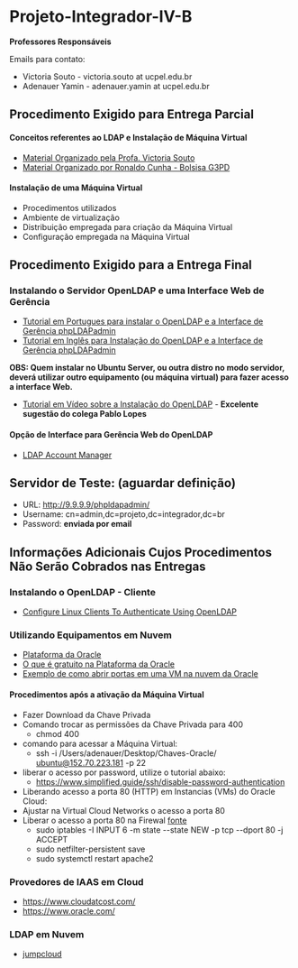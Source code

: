 # Projeto-Integrador-IV-B

**Professores Responsáveis**

Emails para contato:
* Victoria Souto - victoria.souto at ucpel.edu.br 
* Adenauer Yamin - adenauer.yamin at ucpel.edu.br

## Procedimento Exigido para Entrega Parcial

#### Conceitos referentes ao LDAP e Instalação de Máquina Virtual

* [Material Organizado pela Profa. Victoria Souto](https://drive.google.com/drive/folders/151NHlJMR3eQ3VoWck3obb7J0mXuJMJrF)
* [Material Organizado por Ronaldo Cunha - Bolsisa G3PD](http://olaria.ucpel.edu.br/rcunha/)

#### Instalação de uma Máquina Virtual
* Procedimentos utilizados
* Ambiente de virtualização
* Distribuição empregada para criação da Máquina Virtual
* Configuração empregada na Máquina Virtual

## Procedimento Exigido para a Entrega Final

### Instalando o Servidor OpenLDAP e uma Interface Web de Gerência
* [Tutorial em Portugues para instalar o OpenLDAP e a Interface de Gerência phpLDAPadmin](https://www.zentica-global.com/pt/zentica-blog/ver/como-instalar-openldap-e-phpldapadmin-no-ubuntu-server-20.04-60737ebe0b7a3)
* [Tutorial em Inglês para Instalação do OpenLDAP e a Interface de Gerência phpLDAPadmin](https://idroot.us/install-openldap-ubuntu-20-04/)

**OBS: Quem instalar no Ubuntu Server, ou outra distro no modo servidor, deverá utilizar outro equipamento (ou máquina virtual) para fazer acesso a interface Web.**

* [Tutorial em Vídeo sobre a Instalação do OpenLDAP](https://www.youtube.com/watch?v=JaZuLHDQkSU) - **Excelente sugestão do colega Pablo Lopes**

#### Opção de Interface para Gerência Web do OpenLDAP
* [LDAP Account Manager](https://computingforgeeks.com/install-and-configure-ldap-account-manager-on-ubuntu/)

## Servidor de Teste: (aguardar definição)
* URL: http://9.9.9.9/phpldapadmin/
* Username: cn=admin,dc=projeto,dc=integrador,dc=br
* Password: **enviada por email**


## Informações Adicionais Cujos Procedimentos Não Serão Cobrados nas Entregas

### Instalando o OpenLDAP - Cliente
* [Configure Linux Clients To Authenticate Using OpenLDAP](https://www.unixmen.com/configure-linux-clients-to-authenticate-using-openldap/)

### Utilizando Equipamentos em Nuvem
* [Plataforma da Oracle](https://www.oracle.com/br/index.html)
* [O que é gratuito na Plataforma da Oracle](https://www.oracle.com/br/cloud/free/#always-free)
* [Exemplo de como abrir portas em uma VM na nuvem da Oracle](https://docs.oracle.com/en/learn/lab_compute_instance/index.html#introduction)
#### Procedimentos após a ativação da Máquina Virtual
* Fazer Download da Chave Privada
* Comando trocar as permissões da Chave Privada para 400 
  * chmod 400 <chave privada>
* comando para acessar a Máquina Virtual:
  * ssh -i /Users/adenauer/Desktop/Chaves-Oracle/<chave privada> ubuntu@152.70.223.181 -p 22
* liberar o acesso por password, utilize o tutorial abaixo:
  * https://www.simplified.guide/ssh/disable-password-authentication
* Liberando acesso a porta 80 (HTTP) em Instancias (VMs) do Oracle Cloud:
 * Ajustar na Virtual Cloud Networks o acesso a porta 80
 * Liberar o acesso a porta 80 na Firewal [fonte](https://stackoverflow.com/questions/54794217/opening-port-80-on-oracle-cloud-infrastructure-compute-node)
   * sudo iptables -I INPUT 6 -m state --state NEW -p tcp --dport 80 -j ACCEPT
   * sudo netfilter-persistent save
   * sudo systemctl restart apache2
 
### Provedores de IAAS em Cloud
* https://www.cloudatcost.com/
* https://www.oracle.com/
 
### LDAP em Nuvem
* [jumpcloud](https://jumpcloud.com/)
